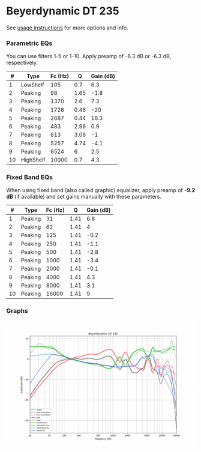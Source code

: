 # Beyerdynamic DT 235
See [usage instructions](https://github.com/jaakkopasanen/AutoEq#usage) for more options and info.

### Parametric EQs
You can use filters 1-5 or 1-10. Apply preamp of -6.3 dB or -6.3 dB, respectively.

|   # | Type      |   Fc (Hz) |    Q |   Gain (dB) |
|-----|-----------|-----------|------|-------------|
|   1 | LowShelf  |       105 | 0.7  |         6.3 |
|   2 | Peaking   |        98 | 1.65 |        -1.8 |
|   3 | Peaking   |      1370 | 2.6  |         7.3 |
|   4 | Peaking   |      1726 | 0.46 |       -20   |
|   5 | Peaking   |      2687 | 0.44 |        18.3 |
|   6 | Peaking   |       483 | 2.96 |         0.9 |
|   7 | Peaking   |       813 | 3.08 |        -1   |
|   8 | Peaking   |      5257 | 4.74 |        -4.1 |
|   9 | Peaking   |      6524 | 6    |         2.5 |
|  10 | HighShelf |     10000 | 0.7  |         4.3 |

### Fixed Band EQs
When using fixed band (also called graphic) equalizer, apply preamp of **-9.2 dB** (if available) and set gains manually with these parameters.

|   # | Type    |   Fc (Hz) |    Q |   Gain (dB) |
|-----|---------|-----------|------|-------------|
|   1 | Peaking |        31 | 1.41 |         6.8 |
|   2 | Peaking |        62 | 1.41 |         4   |
|   3 | Peaking |       125 | 1.41 |        -0.2 |
|   4 | Peaking |       250 | 1.41 |        -1.1 |
|   5 | Peaking |       500 | 1.41 |        -2.8 |
|   6 | Peaking |      1000 | 1.41 |        -3.4 |
|   7 | Peaking |      2000 | 1.41 |        -0.1 |
|   8 | Peaking |      4000 | 1.41 |         4.3 |
|   9 | Peaking |      8000 | 1.41 |         3.1 |
|  10 | Peaking |     16000 | 1.41 |         9   |

### Graphs
![](./Beyerdynamic%20DT%20235.png)
